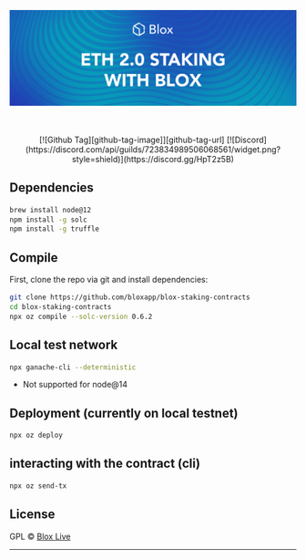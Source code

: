 [<img src="./internals/img/Blox-Staking-Banner.png" >](https://www.bloxstaking.com/)

<br>
<br>

<div align="center">
[![Github Tag][github-tag-image]][github-tag-url]
[![Discord](https://discord.com/api/guilds/723834989506068561/widget.png?style=shield)](https://discord.gg/HpT2z5B)

</div>

## Dependencies
```bash
brew install node@12
npm install -g solc 
npm install -g truffle 
```


## Compile
First, clone the repo via git and install dependencies:

```bash
git clone https://github.com/bloxapp/blox-staking-contracts
cd blox-staking-contracts
npx oz compile --solc-version 0.6.2 
```
## Local test network
```bash
npx ganache-cli --deterministic
```
* Not supported for node@14

## Deployment (currently on local testnet)


```bash
npx oz deploy

```

## interacting with the contract (cli)


```bash
npx oz send-tx 

```

## License

GPL © [Blox Live](https://github.com/bloxapp/blox-live)

<hr />
<br />